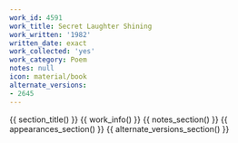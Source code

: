 ```yaml
---
work_id: 4591
work_title: Secret Laughter Shining
work_written: '1982'
written_date: exact
work_collected: 'yes'
work_category: Poem
notes: null
icon: material/book
alternate_versions:
- 2645
---
```


{{ section_title() }}
{{ work_info() }}
{{ notes_section() }}
{{ appearances_section() }}
{{ alternate_versions_section() }}